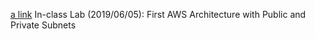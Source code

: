 
[a link](https://github.com/Yuhsuant1994/DataScienceTechInstitute/blob/master/AWS/Architecture%20with%20Public%20and%20Private%20Subnets)
In-class Lab (2019/06/05): First AWS Architecture with Public and Private Subnets
